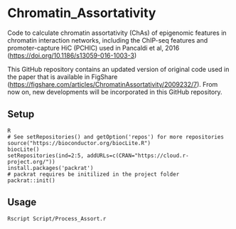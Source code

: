 # Chromatin_Assortativity

Code to calculate chromatin assortativity (ChAs) of epigenomic features in chromatin interaction networks, including the ChIP-seq features and promoter-capture HiC (PCHIC) used in Pancaldi et al, 2016 (https://doi.org/10.1186/s13059-016-1003-3)

This GitHub repository contains an updated version of original code used in the paper that is available in FigShare (https://figshare.com/articles/ChromatinAssortativity/2009232/7). From now on, new developments will be incorporated in this GitHub repository.

## Setup
```
R
# See setRepositories() and getOption('repos') for more repositories
source("https://bioconductor.org/biocLite.R")
biocLite()
setRepositories(ind=2:5, addURLs=c(CRAN="https://cloud.r-project.org/"))
install.packages('packrat')
# packrat requires be initilized in the project folder
packrat::init()
```

## Usage
`Rscript Script/Process_Assort.r`
